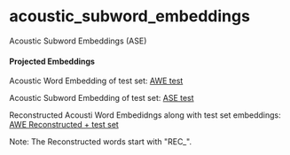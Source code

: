 # acoustic_subword_embeddings
Acoustic Subword Embeddings (ASE)

#### Projected Embeddings
Acoustic Word Embedding of test set: [AWE test](https://projector.tensorflow.org/?config=https://gist.githubusercontent.com/Trikaldarshi/48f3df6c9e6081c1411a898766d43384/raw/c81c10e8bed6cfb45b06f87f16143040fae7f437/test_awe_config.json)

Acoustic Subword Embedding of test set: [ASE test](https://projector.tensorflow.org/?config=https://gist.githubusercontent.com/Trikaldarshi/4401a2bb68c642394b903ffecb758ce8/raw/2a863b412cd9d3315c58b3542889a1bf59a2f03e/test_sub_emb.json)

Reconstructed Acousti Word Embedidngs along with test set embeddings: [AWE Reconstructed + test set](https://projector.tensorflow.org/?config=https://gist.githubusercontent.com/Trikaldarshi/d75389490bf35fc157df91cb4b7a39ee/raw/56bb1b9d5e105907c442ed018e31f16632c3957d/reconstructed_words.json)

Note: The Reconstructed words start with "REC_".
